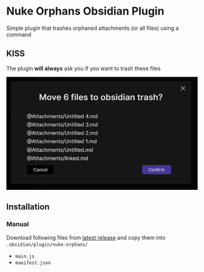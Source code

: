 # Nuke Orphans Obsidian Plugin
Simple plugin that trashes orphaned attachments (or all files) using a command

## KISS
The plugin **will always** ask you if you want to trash these files

![](screenshot.png)

## Installation
### Manual
Download following files from [latest release](https://github.com/sandorex/nuke-orphans/releases/latest) and copy them into `.obsidian/plugin/nuke-orphans/`
- `main.js`
- `manifest.json`
